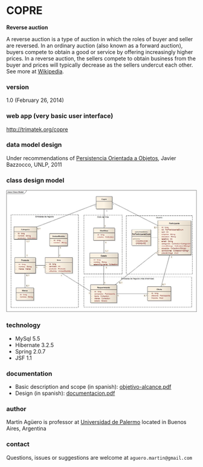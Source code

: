 # COPRE
**Reverse auction**

A reverse auction is a type of auction in which the roles of buyer and seller are reversed. In an ordinary auction (also known as a forward auction), buyers compete to obtain a good or service by offering increasingly higher prices. In a reverse auction, the sellers compete to obtain business from the buyer and prices will typically decrease as the sellers undercut each other.
See more at [Wikipedia].

### version
1.0 (February 26, 2014)

### web app (very basic user interface)
http://trimatek.org/copre

### data model design
Under recommendations of [Persistencia Orientada a Objetos], Javier Bazzocco, UNLP, 2011

### class design model
![alt text](https://github.com/martinaguero/copre/blob/master/diagrama-copre.jpg "Class design model")

### technology
* MySql 5.5
* Hibernate 3.2.5
* Spring 2.0.7
* JSF 1.1

### documentation
- Basic description and scope (in spanish): [objetivo-alcance.pdf]
- Design (in spanish): [documentacion.pdf]

### author
Martín Agüero is professor at [Universidad de Palermo] located in Buenos Aires, Argentina

### contact
Questions, issues or suggestions are welcome at `aguero.martin@gmail.com`

[Universidad de Palermo]: http://www.palermo.edu
[this]:http://www.objectmentor.com/resources/articles/oodmetrc.pdf
[Persistencia Orientada a Objetos]:http://catalogo.info.unlp.edu.ar/meran/getDocument.pl?id=377
[Wikipedia]:https://en.wikipedia.org/wiki/Reverse_auction
[objetivo-alcance.pdf]:https://github.com/martinaguero/copre/blob/master/doc/objetivo-alcance.pdf
[documentacion.pdf]:https://github.com/martinaguero/copre/blob/master/doc/documentaci%C3%B3n.pdf